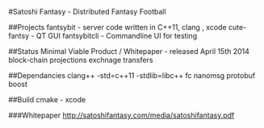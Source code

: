 #Satoshi Fantasy - Distributed Fantasy Football 

##Projects
	fantsybit - server code written in C++11, clang , xcode
	cute-fantsy - QT GUI 
	fantsybitcli - Commandline UI for testing 

##Status
	Minimal Viable Product / Whitepaper - released April 15th 2014 
	block-chain
	projections
	exchnage
	transfers 

##Dependancies
	clang++ -std=c++11 -stdlib=libc++
	fc
	nanomsg
	protobuf
	boost

##Build 
cmake - xcode 

###Whitepaper
http://satoshifantasy.com/media/satoshifantasy.pdf